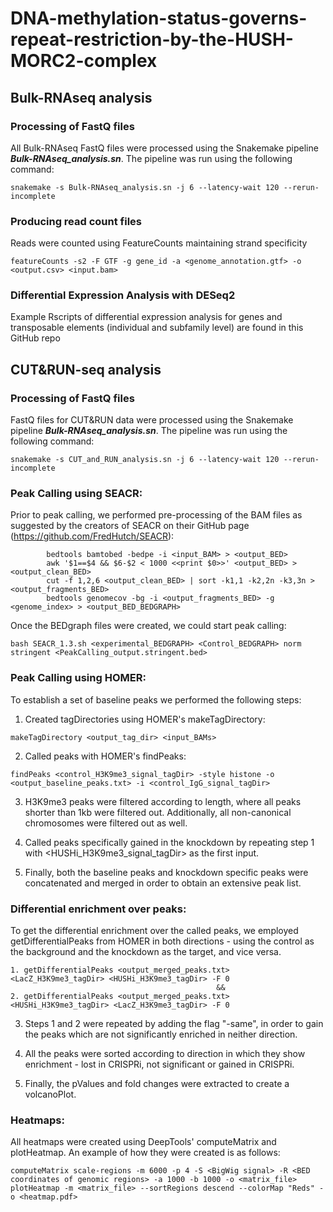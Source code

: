 # DNA-methylation-status-governs-repeat-restriction-by-the-HUSH-MORC2-complex

## Bulk-RNAseq analysis

### Processing of FastQ files
All Bulk-RNAseq FastQ files were processed using the Snakemake pipeline **_Bulk-RNAseq_analysis.sn_**. The pipeline was run using the following command:
```
snakemake -s Bulk-RNAseq_analysis.sn -j 6 --latency-wait 120 --rerun-incomplete
```

### Producing read count files
Reads were counted using FeatureCounts maintaining strand specificity
```
featureCounts -s2 -F GTF -g gene_id -a <genome_annotation.gtf> -o <output.csv> <input.bam>
```

### Differential Expression Analysis with DESeq2
Example Rscripts of differential expression analysis for genes and transposable elements (individual and subfamily level) are found in this GitHub repo


## CUT&RUN-seq analysis

### Processing of FastQ files
FastQ files for CUT&RUN data were processed using the Snakemake pipeline **_Bulk-RNAseq_analysis.sn_**. The pipeline was run using the following command:
```
snakemake -s CUT_and_RUN_analysis.sn -j 6 --latency-wait 120 --rerun-incomplete
```

### Peak Calling using SEACR:
Prior to peak calling, we performed pre-processing of the BAM files as suggested by the creators of SEACR on their GitHub page (https://github.com/FredHutch/SEACR):
```
        bedtools bamtobed -bedpe -i <input_BAM> > <output_BED>
        awk '$1==$4 && $6-$2 < 1000 <<print $0>>' <output_BED> > <output_clean_BED>
        cut -f 1,2,6 <output_clean_BED> | sort -k1,1 -k2,2n -k3,3n > <output_fragments_BED>
        bedtools genomecov -bg -i <output_fragments_BED> -g <genome_index> > <output_BED_BEDGRAPH>
```
Once the BEDgraph files were created, we could start peak calling:
```
bash SEACR_1.3.sh <experimental_BEDGRAPH> <Control_BEDGRAPH> norm stringent <PeakCalling_output.stringent.bed>
```

### Peak Calling using HOMER:
To establish a set of baseline peaks we performed the following steps:
1. Created tagDirectories using HOMER's makeTagDirectory:
```
makeTagDirectory <output_tag_dir> <input_BAMs>
```

2. Called peaks with HOMER's findPeaks:
```
findPeaks <control_H3K9me3_signal_tagDir> -style histone -o <output_baseline_peaks.txt> -i <control_IgG_signal_tagDir>
```

3. H3K9me3 peaks were filtered according to length, where all peaks shorter than 1kb were filtered out. Additionally, all non-canonical chromosomes were filtered out as well.

4. Called peaks specifically gained in the knockdown by repeating step 1 with <HUSHi_H3K9me3_signal_tagDir> as the first input.

5. Finally, both the baseline peaks and knockdown specific peaks were concatenated and merged in order to obtain an extensive peak list.

### Differential enrichment over peaks:
To get the differential enrichment over the called peaks, we employed getDifferentialPeaks from HOMER in both directions - using the control as the background and the knockdown as the target, and vice versa.
```
1. getDifferentialPeaks <output_merged_peaks.txt> <LacZ_H3K9me3_tagDir> <HUSHi_H3K9me3_tagDir> -F 0
                                              &&
2. getDifferentialPeaks <output_merged_peaks.txt> <HUSHi_H3K9me3_tagDir> <LacZ_H3K9me3_tagDir> -F 0
```
3. Steps 1 and 2 were repeated by adding the flag "-same", in order to gain the peaks which are not significantly enriched in neither direction.

4. All the peaks were sorted according to direction in which they show enrichment - lost in CRISPRi, not significant or gained in CRISPRi.

5. Finally, the pValues and fold changes were extracted to create a volcanoPlot.

### Heatmaps:
All heatmaps were created using DeepTools' computeMatrix and plotHeatmap. An example of how they were created is as follows:
```
computeMatrix scale-regions -m 6000 -p 4 -S <BigWig signal> -R <BED coordinates of genomic regions> -a 1000 -b 1000 -o <matrix_file>
plotHeatmap -m <matrix_file> --sortRegions descend --colorMap "Reds" -o <heatmap.pdf>
```
